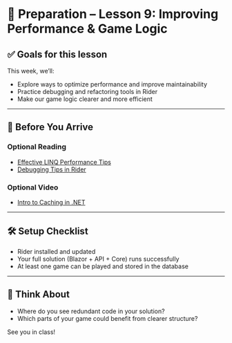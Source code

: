 # 🧰 Preparation – Lesson 9: Improving Performance & Game Logic

## ✅ Goals for this lesson

This week, we’ll:
- Explore ways to optimize performance and improve maintainability
- Practice debugging and refactoring tools in Rider
- Make our game logic clearer and more efficient

---

## 🧠 Before You Arrive

### Optional Reading
- [Effective LINQ Performance Tips](https://learn.microsoft.com/en-us/dotnet/csharp/linq/performance)
- [Debugging Tips in Rider](https://www.jetbrains.com/help/rider/Debugger.html)

### Optional Video
- [Intro to Caching in .NET](https://www.youtube.com/watch?v=3rx3hE0vtPU)

---

## 🛠 Setup Checklist

- Rider installed and updated
- Your full solution (Blazor + API + Core) runs successfully
- At least one game can be played and stored in the database

---

## 💬 Think About

- Where do you see redundant code in your solution?
- Which parts of your game could benefit from clearer structure?

See you in class!

